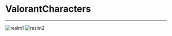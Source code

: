 # ValorantCharacters
-----------------------------------------
![resim1](https://github.com/enpi98/ValorantCharacters/assets/78656126/85caeeaf-f944-432a-9958-c90058a72692)
![resim2](https://github.com/enpi98/ValorantCharacters/assets/78656126/2bf868d8-add4-4180-bbfa-55f698f4020f)
